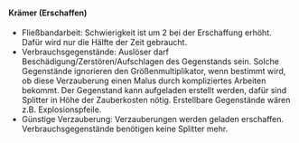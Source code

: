 #### Krämer (Erschaffen)

* Fließbandarbeit: Schwierigkeit ist um 2 bei der Erschaffung erhöht. Dafür wird nur die Hälfte der Zeit gebraucht.
* Verbrauchsgegenstände: Auslöser darf Beschädigung/Zerstören/Aufschlagen des Gegenstands sein. Solche Gegenstände
ignorieren den Größenmultiplikator, wenn bestimmt wird, ob diese Verzauberung einen Malus durch kompliziertes Arbeiten
bekommt. Der Gegenstand kann aufgeladen erstellt werden, dafür sind Splitter in Höhe der Zauberkosten nötig. Erstellbare
Gegenstände wären z.B. Explosionspfeile.
* Günstige Verzauberung: Verzauberungen werden geladen erschaffen. Verbrauchsgegenstände benötigen keine Splitter mehr.
